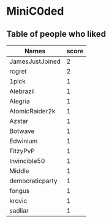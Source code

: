 # MiniC0ded
## Table of people who liked
Names | score
--- | ---
JamesJustJoined | 2
rcgret | 2
1pick | 1
Alebrazil | 1
Alegria | 1
AtomicRaider2k | 1
Azstar | 1
Botwave | 1
Edwinium | 1
FitzyPvP | 1
Invincible50 | 1
Middle | 1
democraticparty | 1
fongus | 1
krovic | 1
sadliar | 1
